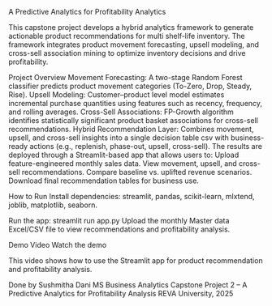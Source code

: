 A Predictive Analytics for Profitability Analytics

This capstone project develops a hybrid analytics framework to generate actionable product recommendations for multi shelf-life inventory. The framework integrates product movement forecasting, upsell modeling, and cross-sell association mining to optimize inventory decisions and drive profitability.

Project Overview
Movement Forecasting: A two-stage Random Forest classifier predicts product movement categories (To-Zero, Drop, Steady, Rise).
Upsell Modeling: Customer–product level model estimates incremental purchase quantities using features such as recency, frequency, and rolling averages.
Cross-Sell Associations: FP-Growth algorithm identifies statistically significant product basket associations for cross-sell recommendations.
Hybrid Recommendation Layer: Combines movement, upsell, and cross-sell insights into a single decision table csv  with business-ready actions (e.g., replenish, phase-out, upsell, cross-sell).
The results are deployed through a Streamlit-based app that allows users to:
Upload feature-engineered monthly sales data.
View movement, upsell, and cross-sell recommendations.
Compare baseline vs. uplifted revenue scenarios.
Download final recommendation tables for business use.

How to Run
Install dependencies: streamlit, pandas, scikit-learn, mlxtend, joblib, matplotlib, seaborn.

Run the app:
streamlit run app.py
Upload the monthly Master data Excel/CSV file to view recommendations and profitability analysis.

Demo Video
Watch the demo
 
This video shows how to use the Streamlit app for product recommendation and profitability analysis.

Done by
Sushmitha Dani
MS Business Analytics
Capstone Project 2 – A Predictive Analytics for Profitability Analysis
REVA University, 2025
